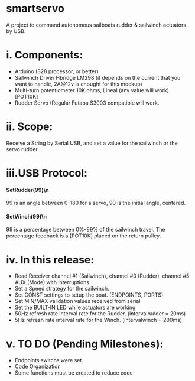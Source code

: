 # smartservo
A project to command autonomous sailboats rudder & sailwinch actuators by USB. 

# i. Components:
- Arduino (328 processor, or better)
- Sailwinch Driver Hbridge LM298 (it depends on the current that you want to handle, 2A@12v is enought for this mockup)
- Multi-turn potentiometer 10K ohms, Lineal (any value will work). [POT10K]
- Rudder Servo (Regular Futaba S3003 compatible will work.

# ii. Scope:
Receive a String by Serial USB, and set a value for the sailwinch or the servo rudder.

# iii.USB Protocol: 

#### SetRudder(99)\n 
99 is an angle between 0-180 for a servo, 90 is the initial angle, centered.

#### SetWinch(99)\n 
99 is a percentage between 0%-99% of the sailwinch travel.
The percentage feedback is a [POT10K] placed on the return pulley.

# iv. In this release:
+ Read Receiver channel #1 (Sailwinch), channel #3 (Rudder), channel #5 AUX (Mode) with interruptions.
+ Set a Speed strategy for the sailwinch.
+ Set CONST settings to setup the boat. (ENDPOINTS, PORTS)
+ Set MIN/MAX validation values received from serial
+ Set the BUILT-IN LED while actuators are working
+ 50Hz refresh rate interval rate for the Rudder. (intervalrudder = 20ms)
+ 5Hz refresh rate interval rate for the Winch. (intervalwinch = 200ms)

# v. TO DO (Pending Milestones): 
+ Endpoints switchs were set.
+ Code Organization
+ Some functions must be created to reduce code


